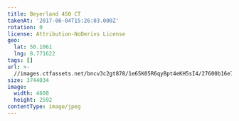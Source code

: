 ```yaml
---
title: Beyerland 450 CT
takenAt: '2017-06-04T15:26:03.000Z'
rotation: 0
license: Attribution-NoDerivs License
geo:
  lat: 50.1061
  lng: 8.771622
tags: []
url: >-
  //images.ctfassets.net/bncv3c2gt878/1e65K05R6qyBpt4eKH5sI4/27600b16e735c0f0a5e0e4a6d886e8c8/beyerland-450-ct_34251057504_o
size: 3744034
image:
  width: 4608
  height: 2592
contentType: image/jpeg
---
```


